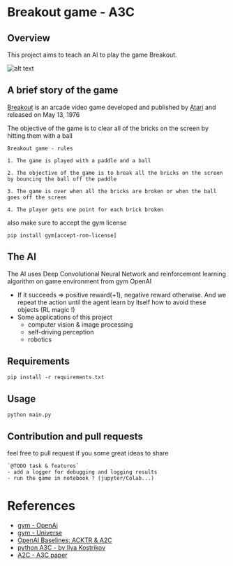 # Breakout game - A3C
## Overview

This project aims to teach an AI to play the game Breakout. 

![alt text](https://upload.wikimedia.org/wikipedia/en/c/cd/Breakout_game_screenshot.png)

<!--https://media.moddb.com/images/downloads/1/200/199908/Screenshot_Doom_20200831_001304.png-->

## A brief story of the game

[Breakout](https://en.wikipedia.org/wiki/Breakout_(video_game)) is an arcade video game developed and published by [Atari](https://en.wikipedia.org/wiki/Atari,_Inc) and released on May 13, 1976

The objective of the game is to clear all of the bricks on the screen by hitting them with a ball

    Breakout game - rules

    1. The game is played with a paddle and a ball

    2. The objective of the game is to break all the bricks on the screen by bouncing the ball off the paddle

    3. The game is over when all the bricks are broken or when the ball goes off the screen

    4. The player gets one point for each brick broken

also make sure to accept the gym license 

```
pip install gym[accept-rom-license]
```
## The AI
The AI uses Deep Convolutional Neural Network and reinforcement learning algorithm on game environment from gym OpenAI

- If it succeeds => positive reward(+1), negative reward otherwise. And we repeat the action  until the agent learn by itself how to avoid these objects (RL magic !) 
- Some applications of this project
    - computer vision & image processing
    - self-driving perception
    - robotics

## Requirements
```
pip install -r requirements.txt
```

## Usage

```
python main.py
```

## Contribution and pull requests

feel free to pull request if you some great ideas to share

    `@TODO task & features`
    - add a logger for debugging and logging results
    - run the game in notebook ? (jupyter/Colab...)
  

# References

- [gym - OpenAi](https://www.gymlibrary.dev/)
- [gym - Universe](https://openai.com/blog/universe/)
- [OpenAI Baselines: ACKTR & A2C](https://openai.com/blog/baselines-acktr-a2c/)
- [python A3C - by Ilya Kostrikov ](https://github.com/ikostrikov/pytorch-a3c)
- [A2C - A3C paper](https://github.com/afondiel/research-notes/blob/master/ai/research-papers/asynchronous-methods-for-deep-reinforcement-learning-paper-2016-A3C-google-MILA.pdf)


